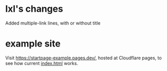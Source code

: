 # lxl's changes

Added multiple-link lines, with or without title


# example site

Visit https://startpage-example.pages.dev/, hosted at Cloudflare pages, to see how current [index.html](index.html) works.

